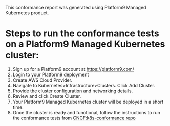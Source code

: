 This conformance report was generated using Platform9 Managed Kubernetes product.

# Steps to run the conformance tests on a Platform9 Managed Kubernetes cluster:
1. Sign up for a Platform9 account at https://platform9.com/
2. Login to your Platform9 deployment
3. Create AWS Cloud Provider.
4. Navigate to Kubernetes>Infrastructure>Clusters. Click Add Cluster.
5. Provide the cluster configuration and networking details.
6. Review and click Create Cluster.
7. Your Platform9 Managed Kubernetes cluster will be deployed in a short time.
8. Once the cluster is ready and functional, follow the instructions to run the conformance tests from [CNCF:k8s-conformance repo](https://github.com/cncf/k8s-conformance/blob/master/instructions.md#running)